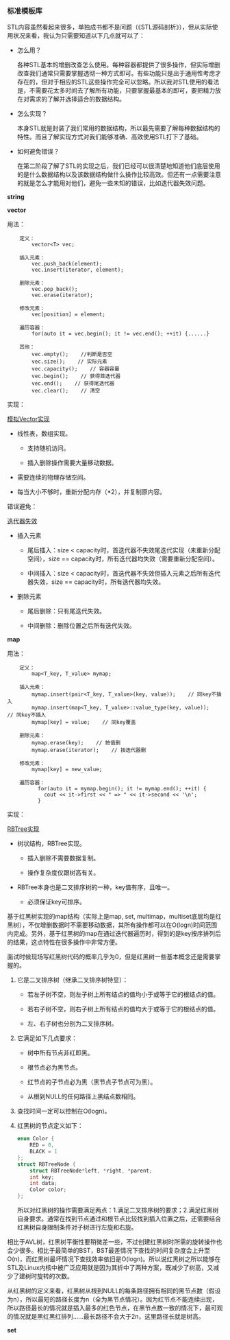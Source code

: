 ### <span id = "stl">标准模板库</span>

STL内容虽然看起来很多，单独成书都不是问题（《STL源码剖析》），但从实际使用状况来看，我认为只需要知道以下几点就可以了：

- 怎么用？

  各种STL基本的增删改查怎么使用。每种容器都提供了很多操作，但实际增删改查我们通常只需要掌握透彻一种方式即可。有些功能只是出于通用性考虑才存在的，但对于相应的STL这些操作完全可以忽略。所以我对STL使用的看法是，不需要花太多时间去了解所有功能，只要掌握最基本的即可，要把精力放在对需求的了解并选择适合的数据结构。

- 怎么实现？

  本身STL就是封装了我们常用的数据结构，所以最先需要了解每种数据结构的特性。而且了解实现方式对我们能够准确、高效使用STL打下了基础。

- 如何避免错误？

  在第二阶段了解了STL的实现之后，我们已经可以很清楚地知道他们底层使用的是什么数据结构以及该数据结构做什么操作比较高效。但还有一点需要注意的就是怎么才能用对他们，避免一些未知的错误，比如迭代器失效问题。

**string**


**vector**

用法：

        定义：
            vector<T> vec;
    
        插入元素：
            vec.push_back(element);
            vec.insert(iterator, element);
    
        删除元素：
            vec.pop_back();
            vec.erase(iterator);
    
        修改元素：
            vec[position] = element;
    
        遍历容器：
            for(auto it = vec.begin(); it != vec.end(); ++it) {......}
    
        其他：
            vec.empty();    //判断是否空
            vec.size();    // 实际元素
            vec.capacity();    // 容器容量
            vec.begin();    // 获得首迭代器
            vec.end();    // 获得尾迭代器
            vec.clear();    // 清空

实现：

[模拟Vector实现](https://github.com/linw7/Skill-Tree/blob/master/code/my_vector.cpp)

- 线性表，数组实现。
  - 支持随机访问。

  - 插入删除操作需要大量移动数据。

- 需要连续的物理存储空间。

- 每当大小不够时，重新分配内存（*2），并复制原内容。

错误避免：

[迭代器失效](https://github.com/linw7/Skill-Tree/blob/master/code/vector_iterator.cpp)

- 插入元素
  - 尾后插入：size < capacity时，首迭代器不失效尾迭代实现（未重新分配空间），size == capacity时，所有迭代器均失效（需要重新分配空间）。

  - 中间插入：size < capacity时，首迭代器不失效但插入元素之后所有迭代器失效，size == capacity时，所有迭代器均失效。

- 删除元素
  - 尾后删除：只有尾迭代失效。

  - 中间删除：删除位置之后所有迭代失效。

**map**

用法：

        定义：
            map<T_key, T_value> mymap;
    
        插入元素：
            mymap.insert(pair<T_key, T_value>(key, value));    // 同key不插入
            mymap.insert(map<T_key, T_value>::value_type(key, value));    // 同key不插入
            mymap[key] = value;    // 同key覆盖
    
        删除元素：
            mymap.erase(key);    // 按值删
            mymap.erase(iterator);    // 按迭代器删
    
        修改元素：
            mymap[key] = new_value;
    
        遍历容器：
              for(auto it = mymap.begin(); it != mymap.end(); ++it) {
                cout << it->first << " => " << it->second << '\n';
              }

实现：

[RBTree实现](https://github.com/linw7/Skill-Tree/tree/master/code/RBTree)

- 树状结构，RBTree实现。
  - 插入删除不需要数据复制。

  - 操作复杂度仅跟树高有关。

- RBTree本身也是二叉排序树的一种，key值有序，且唯一。
  - 必须保证key可排序。

基于红黑树实现的map结构（实际上是map, set, multimap，multiset底层均是红黑树），不仅增删数据时不需要移动数据，其所有操作都可以在O(logn)时间范围内完成。另外，基于红黑树的map在通过迭代器遍历时，得到的是key按序排列后的结果，这点特性在很多操作中非常方便。

面试时候现场写红黑树代码的概率几乎为0，但是红黑树一些基本概念还是需要掌握的。

1. 它是二叉排序树（继承二叉排序树特显）：

   - 若左子树不空，则左子树上所有结点的值均小于或等于它的根结点的值。

   - 若右子树不空，则右子树上所有结点的值均大于或等于它的根结点的值。

   - 左、右子树也分别为二叉排序树。

2. 它满足如下几点要求：

   - 树中所有节点非红即黑。

   - 根节点必为黑节点。

   - 红节点的子节点必为黑（黑节点子节点可为黑）。

   - 从根到NULL的任何路径上黑结点数相同。

3. 查找时间一定可以控制在O(logn)。

4. 红黑树的节点定义如下：

   ```C++
   enum Color {
       RED = 0,
       BLACK = 1
   };
   struct RBTreeNode {
       struct RBTreeNode*left, *right, *parent;
       int key;
       int data;
       Color color;
   };
   ```

   所以对红黑树的操作需要满足两点：1.满足二叉排序树的要求；2.满足红黑树自身要求。通常在找到节点通过和根节点比较找到插入位置之后，还需要结合红黑树自身限制条件对子树进行左旋和右旋。

相比于AVL树，红黑树平衡性要稍微差一些，不过创建红黑树时所需的旋转操作也会少很多。相比于最简单的BST，BST最差情况下查找的时间复杂度会上升至O(n)，而红黑树最坏情况下查找效率依旧是O(logn)。所以说红黑树之所以能够在STL及Linux内核中被广泛应用就是因为其折中了两种方案，既减少了树高，又减少了建树时旋转的次数。

从红黑树的定义来看，红黑树从根到NULL的每条路径拥有相同的黑节点数（假设为n），所以最短的路径长度为n（全为黑节点情况）。因为红节点不能连续出现，所以路径最长的情况就是插入最多的红色节点，在黑节点数一致的情况下，最可观的情况就是黑红黑红排列......最长路径不会大于2n，这里路径长就是树高。


**set**

